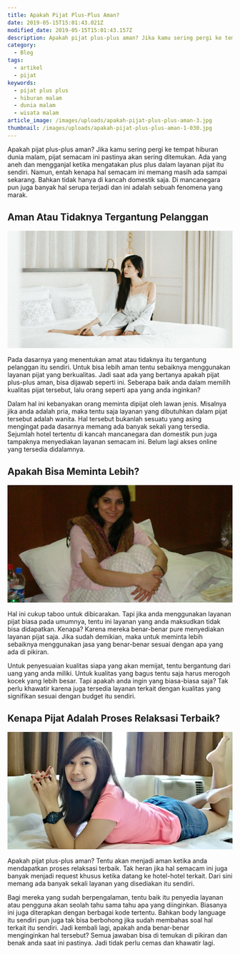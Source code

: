 ```yaml
---
title: Apakah Pijat Plus-Plus Aman?
date: 2019-05-15T15:01:43.021Z
modified_date: 2019-05-15T15:01:43.157Z
description: Apakah pijat plus-plus aman? Jika kamu sering pergi ke tempat hiburan dunia malam, pijat semacam ini pastinya akan sering ditemukan.
category:
  - Blog
tags:
  - artikel
  - pijat
keywords:
  - pijat plus plus
  - hiburan malam
  - dunia malam
  - wisata malam
article_image: /images/uploads/apakah-pijat-plus-plus-aman-3.jpg
thumbnail: /images/uploads/apakah-pijat-plus-plus-aman-1-030.jpg
---
```

Apakah pijat plus-plus aman? Jika kamu sering pergi ke tempat hiburan dunia malam, pijat semacam ini pastinya akan sering ditemukan. Ada yang aneh dan mengganjal ketika mengatakan plus plus dalam layanan pijat itu sendiri. Namun, entah kenapa hal semacam ini memang masih ada sampai sekarang. Bahkan tidak hanya di kancah domestik saja. Di mancanegara pun juga banyak hal serupa terjadi dan ini adalah sebuah fenomena yang marak.



## Aman Atau Tidaknya Tergantung Pelanggan

![Apakah Pijat Plus-Plus Aman?](/images/uploads/apakah-pijat-plus-plus-aman-3.jpg)

Pada dasarnya yang menentukan amat atau tidaknya itu tergantung pelanggan itu sendiri. Untuk bisa lebih aman tentu sebaiknya menggunakan layanan pijat yang berkualitas. Jadi saat ada yang bertanya apakah pijat plus-plus aman, bisa dijawab seperti ini. Seberapa baik anda dalam memilih kualitas pijat tersebut, lalu orang seperti apa yang anda inginkan?

Dalam hal ini kebanyakan orang meminta dipijat oleh lawan jenis. Misalnya jika anda adalah pria, maka tentu saja layanan yang dibutuhkan dalam pijat tersebut adalah wanita. Hal tersebut bukanlah sesuatu yang asing mengingat pada dasarnya memang ada banyak sekali yang tersedia. Sejumlah hotel tertentu di kancah mancanegara dan domestik pun juga tampaknya menyediakan layanan semacam ini. Belum lagi akses online yang tersedia didalamnya.



## Apakah Bisa Meminta Lebih?

![Apakah Pijat Plus-Plus Aman?](/images/uploads/apakah-pijat-plus-plus-aman-2.jpg)

Hal ini cukup taboo untuk dibicarakan. Tapi jika anda menggunakan layanan pijat biasa pada umumnya, tentu ini layanan yang anda maksudkan tidak bisa didapatkan. Kenapa? Karena mereka benar-benar pure menyediakan layanan pijat saja. Jika sudah demikian, maka untuk meminta lebih sebaiknya menggunakan jasa yang benar-benar sesuai dengan apa yang ada di pikiran.

Untuk penyesuaian kualitas siapa yang akan memijat, tentu bergantung dari uang yang anda miliki. Untuk kualitas yang bagus tentu saja harus merogoh kocek yang lebih besar. Tapi apakah anda ingin yang biasa-biasa saja? Tak perlu khawatir karena juga tersedia layanan terkait dengan kualitas yang signifikan sesuai dengan budget itu sendiri.



## Kenapa Pijat Adalah Proses Relaksasi Terbaik?

![Apakah Pijat Plus-Plus Aman?](/images/uploads/apakah-pijat-plus-plus-aman-1.jpg)

Apakah pijat plus-plus aman? Tentu akan menjadi aman ketika anda mendapatkan proses relaksasi terbaik. Tak heran jika hal semacam ini juga banyak menjadi request khusus ketika datang ke hotel-hotel terkait. Dari sini memang ada banyak sekali layanan yang disediakan itu sendiri.

Bagi mereka yang sudah berpengalaman, tentu baik itu penyedia layanan atau pengguna akan seolah tahu sama tahu apa yang diinginkan. Biasanya ini juga diterapkan dengan berbagai kode tertentu. Bahkan body language itu sendiri pun juga tak bisa berbohong jika sudah membahas soal hal terkait itu sendiri. Jadi kembali lagi, apakah anda benar-benar menginginkan hal tersebut? Semua jawaban bisa di temukan di pikiran dan benak anda saat ini pastinya. Jadi tidak perlu cemas dan khawatir lagi.
